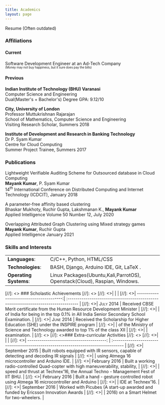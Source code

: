 ```yaml
---
title: Academics
layout: page
---
```

<p> <a style="text-decoration:none" href="https://mayankkr8.github.io/assets/My_CV.pdf"> Resume</a> (Often outdated) </p>

### Affiliations

#### Current
Software Development Engineer at an Ad-Tech Company <br>
<sup><sub>(Money may not buy happiness, but it sure does pay the bills)</sub></sup>

#### Previous 

**Indian Institute of Technology (BHU) Varanasi**  
<a style="text-decoration:none" href="https://iitbhu.ac.in/dept/cse">Computer Science and Engineering</a>  
Dual(Master's + Bachelor's) Degree <span class="smallcaps">GPA</span>: <a style="text-decoration:none" href="https://mayankkr8.github.io/assets/Grades.pdf">9.12/10</a>  

**City, University of London**     
<a style="text-decoration:none" href="https://www.city.ac.uk/people/academics/muttukrishnan-rajarajane"> Professor Muttukrishnan Rajarajan</a>  
School of Mathematics, Computer Science and Engineering  
Visiting Research Scholar, Summers 2018

**Institute of Development and Research in Banking Technology**       
<a style="text-decoration:none" href="https://www.idrbt.ac.in/psyam.html"> Dr P. Syam Kumar</a>  
Centre for Cloud Computing  
Summer Project Trainee, Summers 2017  

### Publications
<a style="text-decoration:none" href="https://doi.org/10.1007/978-3-319-72344-0_23"> Lightweight Verifiable Auditing Scheme for Outsourced database in Cloud Computing</a>   
**Mayank Kumar**, P. Syam Kumar  
14<sup>th</sup> International Conference on Distributed Computing and Internet Technology (ICDCIT), January 2018 

<a style="text-decoration:none" href="https://doi.org/10.1007/s10489-020-01812-2"> A parameter-free affinity based clustering</a>   
Bhaskar Mukhoty, Ruchir Gupta, Lakshmanan K., **Mayank Kumar** <br>
<a style="text-decoration:none" href="https://link.springer.com/journal/10489"> Applied Intelligence </a>Volume 50 Number 12, July 2020

<a style="text-decoration:none" href="https://doi.org/10.1007/s10489-020-02030-6"> Overlapping Attributed Graph Clustering using Mixed strategy games</a>   
**Mayank Kumar**, Ruchir Gupta  <br>
<a style="text-decoration:none" href="https://link.springer.com/journal/10489"> Applied Intelligence </a> January 2021
 

### Skills and Interests

|                        |                                                                           |
| :--------------------  | :------------------------------------------------------------------------ |
|         **Languages**: | C/C++, Python, HTML/CSS                                                   |
|      **Technologies**: | BASH, Django, Arduino IDE, Git, LaTeX .                                   |
| **Operating Systems**: | Linux Packages(Ubuntu,Kali,ParrotOS), Openstack(Cloud), Raspian, Windows. |

[//]: <> ### Scholastic Achievements
[//]: <>
[//]: <>|                                           |                                                                                      |
[//]: <>|  ----------------------------------------:| :----------------------------------------------------------------------------------- |
[//]: <>| <span class="smallcaps">July</span> 2014  | Received CBSE Merit certificate from the Human Resource Development Minister         |
[//]: <>|                                           | of India for being in the top 0.1% in All India Senior Secondary School Examination. |
[//]: <>| <span class="smallcaps">June</span> 2014  | Received the Scholarship for Higher Education (SHE) under the INSPIRE program        |
[//]: <>|                                           | of the Ministry of Science and Technology awarded to top 1% of the class XII         |
[//]: <>|                                           | examination.                                                                         |
[//]: <>
[//]: <>### Extra-curricular Activities
[//]: <>
[//]: <>|                                            |                                                                                      |
[//]: <>|  ----------------------------------------: | :----------------------------------------------------------------------------------- |
[//]: <>|             September 2015                 | Built robots equipped with IR sensors, capable of detecting and decoding IR signals  |
[//]: <>|                                            | using Atmega 16 microcontroller and Arduino IDE.                                     |
[//]: <>|              February 2016                 | Built a working radio-controlled Quad-copter with high maneuverability, stability,   |
[//]: <>|                                            | speed and thrust at Technex’16, the Annual Techno - Management Fest of IIT BHU.      |
[//]: <>|              February 2016                 | Built a hand - gesture controlled robot using Atmega 16 microcontroller and Arduino  |
[//]: <>|                                            | IDE at Technex’16.                                                                   |
[//]: <>|             September 2016                 | Worked with Picubes (A start-up awarded and funded by Ericsson Innovation Awards     |
[//]: <>|                                            | 2016) on a Smart Helmet for two-wheelers.                                            |

